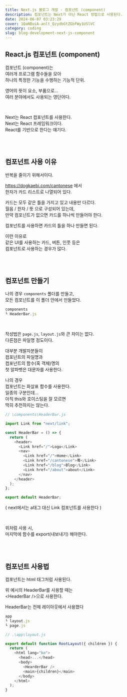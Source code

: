 ```yaml
---
title: Next.js 블로그 개발 - 컴포넌트 (component)
description: 컴포넌트는 Next가 아닌 React 방법으로 사용된다.
date: 2024-06-07 03:23:29
cover: 1QaNBuiA-anlt_QzydbGtZGbFWy1USlVC
category: coding
slug: blog-development-next-js-component
---
```


## React.js 컴포넌트 (component)

컴포넌트 (component)는  
여러개 프로그램 함수들을 모아  
하나의 특정한 기능을 수행하는 기능적 단위.

영어의 뜻이 요소, 부품으로...  
여러 분야에서도 사용되는 영단어다.

<br>

Next는 React 컴포넌트를 사용한다.  
Next는 React 프레임워크이다.  
React를 기반으로 한다는 얘기다.

<br>
<br>

## 컴포넌트 사용 이유

반복을 줄이기 위해서이다.

https://dogkaebi.com/cantonese 에서  
한자가 카드 리스트로 나열되어 있다.

카드는 모두 같은 틀을 가지고 있고 내용만 다르다.  
월음 / 한자 / 뜻 으로 구성되어 있는데,  
만약 컴포넌트가 없으면 카드를 하나씩 만들어야 한다.

컴포넌트를 사용하면 카드의 틀을 하나 만들면 된다.

이런 이유로  
같은 UI를 사용하는 카드, 버튼, 인풋 등은  
컴포넌트로 사용하는 경우가 많다.

<br>
<br>

## 컴포넌트 만들기

나의 경우 `components` 폴더를 만들고,  
모든 컴포넌트를 이 폴더 안에서 만들었다.

```js
components
└ HeaderBar.js
```

<br>

작성법은 `page.js`, `layout.js`와 큰 차이는 없다.  
다른점은 파일명 정도이다.

대부분 개발자분들이  
컴포넌트의 파일명과  
컴포넌트의 함수(혹 객체)명의  
첫 알파벳은 대문자를 사용한다.

나의 경우  
컴포넌트는 화살표 함수를 사용한다.  
일종의 구분인데...  
아직 this와 호이스팅을 잘 모르면  
딱히 추천하지는 않는다.

```js
// \components\HeaderBar.js

import Link from "next/link";

const HeaderBar = () => {
  return (
    <header>
      <Link href="/">Logo</Link>
      <nav>
        <Link href="/">Home</Link>
        <Link href="/cantonese">粵</Link>
        <Link href="/blog">Blog</Link>
        <Link href="/about">about</Link>
      </nav>
    </header>
  );
};

export default HeaderBar;
```

( next에서는 a태그 대신 Link 컴포넌트를 사용한다 )

<br>

위처럼 사용 시,  
마지막에 함수를 export(내보내기) 해야한다.

<br>
<br>

## 컴포넌트 사용법

컴포넌트는 html 태그처럼 사용된다.

위 예시의 HeaderBar를 사용할 때는  
\<HeaderBar />으로 사용한다.

HeaderBar는 전체 레이아웃에서 사용했다

```js
app
└ layout.js
└ page.js
```

```js
// .\app\layout.js

export default function RootLayout({ children }) {
  return (
    <html lang="ko">
      <head>...</head>
      <body>
        <HearderBar />
        <main>{children}</main>
      </body>
    </html>
  );
}
```
